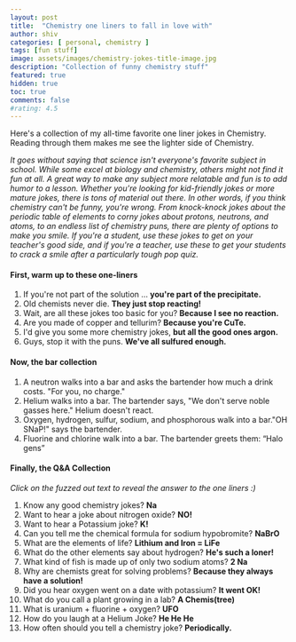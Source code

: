 ```yaml
---
layout: post
title:  "Chemistry one liners to fall in love with"
author: shiv
categories: [ personal, chemistry ]
tags: [fun stuff]
image: assets/images/chemistry-jokes-title-image.jpg
description: "Collection of funny chemistry stuff"
featured: true
hidden: true
toc: true
comments: false
#rating: 4.5
---
```

Here's a collection of my all-time favorite one liner jokes in Chemistry. Reading through them makes me see the lighter side of Chemistry. 

_It goes without saying that science isn't everyone's favorite subject in school. While some excel at biology and chemistry, others might not find it fun at all. A great way to make any subject more relatable and fun is to add humor to a lesson. Whether you're looking for kid-friendly jokes or more mature jokes, there is tons of material out there. In other words, if you think chemistry can't be funny, you're wrong. From knock-knock jokes about the periodic table of elements to corny jokes about protons, neutrons, and atoms, to an endless list of chemistry puns, there are plenty of options to make you smile. If you're a student, use these jokes to get on your teacher's good side, and if you're a teacher, use these to get your students to crack a smile after a particularly tough pop quiz._


#### First, warm up to these one-liners
1. If you're not part of the solution … <b>you're part of the precipitate.</b>
1. Old chemists never die. <b>They just stop reacting!</b>
1. Wait, are all these jokes too basic for you? <b>Because I see no reaction.</b>
1. Are you made of copper and tellurim? <b>Because you're CuTe.</b>
1. I'd give you some more chemistry jokes, <b>but all the good ones argon.</b>
1. Guys, stop it with the puns. <b>We've all sulfured enough.</b>

#### Now, the bar collection
1. A neutron walks into a bar and asks the bartender how much a drink costs.
"For you, no charge."
1. Helium walks into a bar. The bartender says, "We don't serve noble gasses here." Helium doesn't react.
1. Oxygen, hydrogen, sulfur, sodium, and phosphorous walk into a bar."OH SNaP!" says the bartender.
1. Fluorine and chlorine walk into a bar. The bartender greets them: “Halo gens”

#### Finally, the Q&A Collection
_Click on the fuzzed out text to reveal the answer to the one liners :)_

1. Know any good chemistry jokes? <span class="spoiler"><b>Na</b></span>
1. Want to hear a joke about nitrogen oxide? <span class="spoiler"><b>NO!</b></span>
1. Want to hear a Potassium joke? <span class="spoiler"><b>K!</b></span>
1. Can you tell me the chemical formula for sodium hypobromite? <span class="spoiler"><b>NaBrO</b></span>
1. What are the elements of life? <span class="spoiler"><b>Lithium and Iron = LiFe</b></span>
1. What do the other elements say about hydrogen? <span class="spoiler"><b>He's such a loner!</b></span>
1. What kind of fish is made up of only two sodium atoms? <span class="spoiler"><b>2 Na</b></span>
1. Why are chemists great for solving problems? <span class="spoiler"><b>Because they always have a solution!</b></span>
1. Did you hear oxygen went on a date with potassium? <span class="spoiler"><b>It went OK!</b></span>
1. What do you call a plant growing in a lab? <span class="spoiler"><b>A Chemis(tree)</b></span>
1. What is uranium + fluorine + oxygen? <span class="spoiler"><b>UFO</b></span>
1. How do you laugh at a Helium Joke? <span class="spoiler"><b>He He He</b></span>
1. How often should you tell a chemistry joke? <span class="spoiler"><b>Periodically.</b></span>

